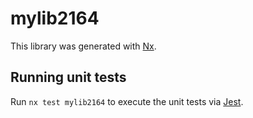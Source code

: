 # mylib2164

This library was generated with [Nx](https://nx.dev).

## Running unit tests

Run `nx test mylib2164` to execute the unit tests via [Jest](https://jestjs.io).
